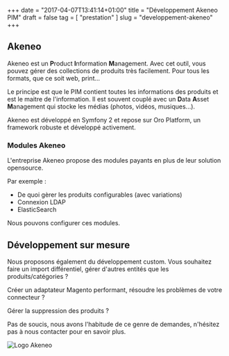 +++
date = "2017-04-07T13:41:14+01:00"
title = "Développement Akeneo PIM"
draft = false
tag = [ "prestation" ]
slug = "developpement-akeneo"
+++
## Akeneo
Akeneo est un **P**roduct **I**nformation **M**anagement. Avec cet outil, vous pouvez gérer des collections de produits très facilement. 
Pour tous les formats, que ce soit web, print...

Le principe est que le PIM contient toutes les informations des produits et est le maitre de l'information. Il est souvent couplé avec un **D**ata **A**sset **M**anagement
qui stocke les médias (photos, vidéos, musiques...).

Akeneo est développé en Symfony 2 et repose sur Oro Platform, un framework robuste et développé activement.

### Modules Akeneo
L'entreprise Akeneo propose des modules payants en plus de leur solution opensource.
 
Par exemple :

* De quoi gèrer les produits configurables (avec variations)
* Connexion LDAP
* ElasticSearch

Nous pouvons configurer ces modules.

## Développement sur mesure
Nous proposons également du développement custom. Vous souhaitez faire un import différentiel, gérer d'autres entités que les produits/catégories ?

Créer un adaptateur Magento performant, résoudre les problèmes de votre connecteur ?

Gérer la suppression des produits ?

Pas de soucis, nous avons l'habitude de ce genre de demandes, n'hésitez pas à nous contacter pour en savoir plus.

![Logo Akeneo](/images/developpement-akeneo/logo-akeneo.png)
